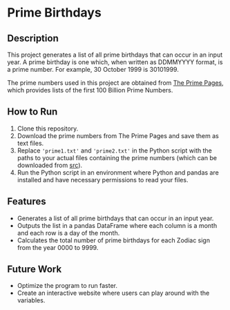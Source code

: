 # Prime Birthdays

## Description
This project generates a list of all prime birthdays that can occur in an input year. A prime birthday is one which, when written as DDMMYYYY format, is a prime number. For example, 30 October 1999 is 30101999.

The prime numbers used in this project are obtained from [The Prime Pages](https://t5k.org/lists/small/millions/), which provides lists of the first 100 Billion Prime Numbers.

## How to Run
1. Clone this repository.
2. Download the prime numbers from The Prime Pages and save them as text files.
3. Replace `'prime1.txt'` and `'prime2.txt'` in the Python script with the paths to your actual files containing the prime numbers (which can be downloaded from [src](https://github.com/kickereb/Prime-Birth/src)).
4. Run the Python script in an environment where Python and pandas are installed and have necessary permissions to read your files.

## Features
- Generates a list of all prime birthdays that can occur in an input year.
- Outputs the list in a pandas DataFrame where each column is a month and each row is a day of the month.
- Calculates the total number of prime birthdays for each Zodiac sign from the year 0000 to 9999.

## Future Work
- Optimize the program to run faster.
- Create an interactive website where users can play around with the variables.
